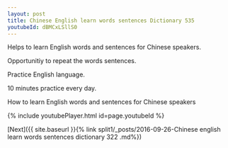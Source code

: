 ```yaml
---
layout: post
title: Chinese English learn words sentences Dictionary 535 
youtubeId: dBMCxLSllS0
---
```

 
 
Helps to learn English words and sentences for Chinese speakers.

Opportunitiy to repeat the words sentences. 

Practice English language. 
 
10 minutes practice every day. 
 
How to learn English words and sentences for Chinese speakers 
 
{% include youtubePlayer.html id=page.youtubeId %}
 
 
[Next]({{ site.baseurl }}{% link  split1/_posts/2016-09-26-Chinese english learn words sentences dictionary 322 .md%})
 
